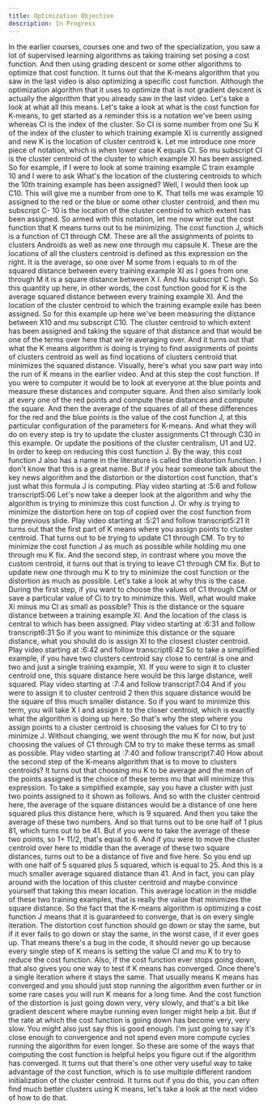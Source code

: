 ```yaml
---
title: Optimization Objective
description: In Progress
---
```


In the earlier courses, courses one and two of the specialization, you saw a lot of supervised learning algorithms as taking training set posing a cost function. And then using grading descent or some other algorithms to optimize that cost function. It turns out that the K-means algorithm that you saw in the last video is also optimizing a specific cost function. Although the optimization algorithm that it uses to optimize that is not gradient descent is actually the algorithm that you already saw in the last video. Let's take a look at what all this means. Let's take a look at what is the cost function for K-means, to get started as a reminder this is a notation we've been using whereas CI is the index of the cluster. So CI is some number from one Su K of the index of the cluster to which training example XI is currently assigned and new K is the location of cluster centroid k. Let me introduce one more piece of notation, which is when lower case K equals CI. So mu subscript CI is the cluster centroid of the cluster to which example XI has been assigned. So for example, if I were to look at some training example C train example 10 and I were to ask What's the location of the clustering centroids to which the 10th training example has been assigned? Well, I would then look up C10. This will give me a number from one to K. That tells me was example 10 assigned to the red or the blue or some other cluster centroid, and then mu subscript C- 10 is the location of the cluster centroid to which extent has been assigned. So armed with this notation, let me now write out the cost function that K means turns out to be minimizing. The cost function J, which is a function of C1 through CM. These are all the assignments of points to clusters Androids as well as new one through mu capsule K. These are the locations of all the clusters centroid is defined as this expression on the right. It is the average, so one over M some from i equals to m of the squared distance between every training example XI as I goes from one through M it is a square distance between X I. And Nu subscript C high. So this quantity up here, in other words, the cost function good for K is the average squared distance between every training example XI. And the location of the cluster centroid to which the training example exile has been assigned. So for this example up here we've been measuring the distance between X10 and mu subscript C10. The cluster centroid to which extent has been assigned and taking the square of that distance and that would be one of the terms over here that we're averaging over. And it turns out that what the K means algorithm is doing is trying to find assignments of points of clusters centroid as well as find locations of clusters centroid that minimizes the squared distance. Visually, here's what you saw part way into the run of K means in the earlier video. And at this step the cost function. If you were to computer it would be to look at everyone at the blue points and measure these distances and computer square. And then also similarly look at every one of the red points and compute these distances and compute the square. And then the average of the squares of all of these differences for the red and the blue points is the value of the cost function J, at this particular configuration of the parameters for K-means. And what they will do on every step is try to update the cluster assignments C1 through C30 in this example. Or update the positions of the cluster centralism, U1 and U2. In order to keep on reducing this cost function J. By the way, this cost function J also has a name in the literature is called the distortion function. I don't know that this is a great name. But if you hear someone talk about the key news algorithm and the distortion or the distortion cost function, that's just what this formula J is computing.
Play video starting at :5:6 and follow transcript5:06
Let's now take a deeper look at the algorithm and why the algorithm is trying to minimize this cost function J. Or why is trying to minimize the distortion here on top of copied over the cost function from the previous slide.
Play video starting at :5:21 and follow transcript5:21
It turns out that the first part of K means where you assign points to cluster centroid. That turns out to be trying to update C1 through CM. To try to minimize the cost function J as much as possible while holding mu one through mu K fix. And the second step, in contrast where you move the custom centroid, it turns out that is trying to leave C1 through CM fix. But to update new one through mu K to try to minimize the cost function or the distortion as much as possible. Let's take a look at why this is the case. During the first step, if you want to choose the values of C1 through CM or save a particular value of Ci to try to minimize this. Well, what would make Xi minus mu CI as small as possible? This is the distance or the square distance between a training example XI. And the location of the class is central to which has been assigned.
Play video starting at :6:31 and follow transcript6:31
So if you want to minimize this distance or the square distance, what you should do is assign XI to the closest cluster centroid.
Play video starting at :6:42 and follow transcript6:42
So to take a simplified example, if you have two clusters centroid say close to central is one and two and just a single training example, XI. If you were to sign it to cluster centroid one, this square distance here would be this large distance, well squared.
Play video starting at :7:4 and follow transcript7:04
And if you were to assign it to cluster centroid 2 then this square distance would be the square of this much smaller distance. So if you want to minimize this term, you will take X I and assign it to the closer centroid, which is exactly what the algorithm is doing up here. So that's why the step where you assign points to a cluster centroid is choosing the values for CI to try to minimize J. Without changing, we went through the mu K for now, but just choosing the values of C1 through CM to try to make these terms as small as possible.
Play video starting at :7:40 and follow transcript7:40
How about the second step of the K-means algorithm that is to move to clusters centroids? It turns out that choosing mu K to be average and the mean of the points assigned is the choice of these terms mu that will minimize this expression. To take a simplified example, say you have a cluster with just two points assigned to it shown as follows. And so with the cluster centroid here, the average of the square distances would be a distance of one here squared plus this distance here, which is 9 squared. And then you take the average of these two numbers. And so that turns out to be one half of 1 plus 81, which turns out to be 41. But if you were to take the average of these two points, so 1+ 11/2, that's equal to 6. And if you were to move the cluster centroid over here to middle than the average of these two square distances, turns out to be a distance of five and five here. So you end up with one half of 5 squared plus 5 squared, which is equal to 25. And this is a much smaller average squared distance than 41. And in fact, you can play around with the location of this cluster centroid and maybe convince yourself that taking this mean location. This average location in the middle of these two training examples, that is really the value that minimizes the square distance. So the fact that the K-means algorithm is optimizing a cost function J means that it is guaranteed to converge, that is on every single iteration. The distortion cost function should go down or stay the same, but if it ever fails to go down or stay the same, in the worst case, if it ever goes up. That means there's a bug in the code, it should never go up because every single step of K means is setting the value CI and mu K to try to reduce the cost function. Also, if the cost function ever stops going down, that also gives you one way to test if K means has converged. Once there's a single iteration where it stays the same. That usually means K means has converged and you should just stop running the algorithm even further or in some rare cases you will run K means for a long time. And the cost function of the distortion is just going down very, very slowly, and that's a bit like gradient descent where maybe running even longer might help a bit. But if the rate at which the cost function is going down has become very, very slow. You might also just say this is good enough. I'm just going to say it's close enough to convergence and not spend even more compute cycles running the algorithm for even longer. So these are some of the ways that computing the cost function is helpful helps you figure out if the algorithm has converged. It turns out that there's one other very useful way to take advantage of the cost function, which is to use multiple different random initialization of the cluster centroid. It turns out if you do this, you can often find much better clusters using K means, let's take a look at the next video of how to do that.